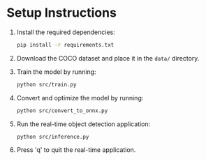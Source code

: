 # Setup Instructions

1. Install the required dependencies:
    ```bash
    pip install -r requirements.txt
    ```

2. Download the COCO dataset and place it in the `data/` directory.

3. Train the model by running:
    ```bash
    python src/train.py
    ```

4. Convert and optimize the model by running:
    ```bash
    python src/convert_to_onnx.py
    ```

5. Run the real-time object detection application:
    ```bash
    python src/inference.py
    ```

6. Press 'q' to quit the real-time application.

